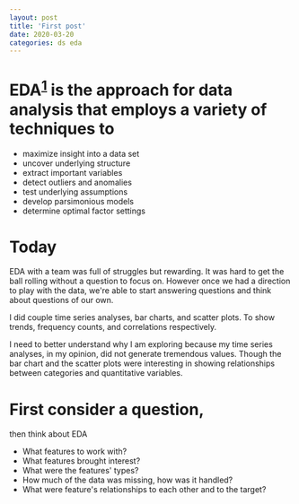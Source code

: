 ```yaml
---
layout: post
title: 'First post'
date: 2020-03-20
categories: ds eda
---
```


# EDA<sup>[1](https://www.itl.nist.gov/div898/handbook/eda/section1/eda11.htm)</sup> is the approach for data analysis that employs a variety of techniques to  
- maximize insight into a data set
- uncover underlying structure
- extract important variables
- detect outliers and anomalies
- test underlying assumptions
- develop parsimonious models
- determine optimal factor settings  

# Today
EDA with a team was full of struggles but rewarding. It was hard to get the ball rolling without a question to focus on. However once we had a direction to play with the data, we're able to start answering questions and think about questions of our own.  

I did couple time series analyses, bar charts, and scatter plots. To show trends, frequency counts, and correlations respectively.  

I need to better understand why I am exploring because my time series analyses, in my opinion, did not generate tremendous values. Though the bar chart and the scatter plots were interesting in showing relationships between categories and quantitative variables.  

# First consider a question,
then think about EDA
- What features to work with?
- What features brought interest?
- What were the features' types?
- How much of the data was missing, how was it handled?
- What were feature's relationships to each other and to the target?
